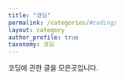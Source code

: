```yaml
---
title: "코딩"
permalink: /categories/#coding/
layout: category
author_profile: true
taxonomy: 코딩
---
```


코딩에 관한 글을 모은곳입니다.
